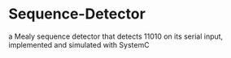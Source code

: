 # Sequence-Detector
a Mealy sequence detector that detects 11010 on its serial input, implemented and simulated with SystemC
